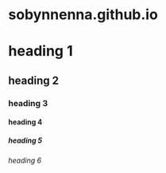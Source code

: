 # sobynnenna.github.io
# heading 1
## heading 2
### heading 3
#### heading 4 
##### heading 5
###### heading 6
